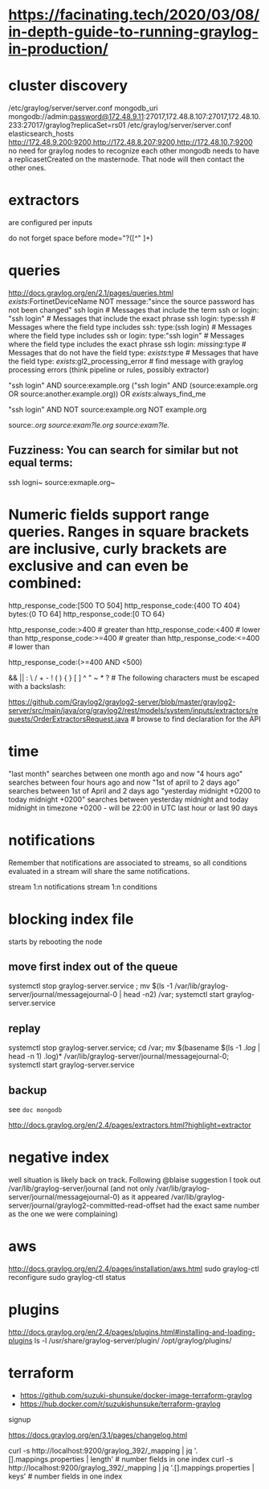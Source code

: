 # https://facinating.tech/2020/03/08/in-depth-guide-to-running-graylog-in-production/

# cluster discovery
/etc/graylog/server/server.conf mongodb_uri mongodb://admin:password@172.48.9.11:27017,172.48.8.107:27017,172.48.10.233:27017/graylog?replicaSet=rs01
/etc/graylog/server/server.conf elasticsearch_hosts http://172.48.9.200:9200,http://172.48.8.207:9200,http://172.48.10.7:9200
no need for graylog nodes to recognize each other
mongodb needs to have a replicasetCreated on the masternode. That node will then contact the other ones.


# extractors
are configured per inputs

do not forget space before
 mode="?([^" ]+)


# queries
http://docs.graylog.org/en/2.1/pages/queries.html
_exists_:FortinetDeviceName
NOT message:"since the source password has not been changed"
ssh login        # Messages that include the term ssh or login:
"ssh login"      # Messages that include the exact phrase ssh login:
type:ssh         # Messages where the field type includes ssh:
type:(ssh login) # Messages where the field type includes ssh or login:
type:"ssh login" # Messages where the field type includes the exact phrase ssh login:
_missing_:type   # Messages that do not have the field type:
_exists_:type    # Messages that have the field type:
_exists_:gl2_processing_error # find message with graylog processing errors (think pipeline or rules, possibly extractor)

"ssh login" AND source:example.org
("ssh login" AND (source:example.org OR source:another.example.org)) OR _exists_:always_find_me

"ssh login" AND NOT source:example.org
NOT example.org

source:*.org
source:exam?le.org
source:exam?le.*

## Fuzziness: You can search for similar but not equal terms:
ssh logni~
source:exmaple.org~


# Numeric fields support range queries. Ranges in square brackets are inclusive, curly brackets are exclusive and can even be combined:
http_response_code:[500 TO 504]
http_response_code:{400 TO 404}
bytes:{0 TO 64]
http_response_code:[0 TO 64}

http_response_code:>400    # greater than
http_response_code:<400   # lower than
http_response_code:>=400   # greater than
http_response_code:<=400   # lower than


http_response_code:(>=400 AND <500)

&& || : \ / + - ! ( ) { } [ ] ^ " ~ * ? # The following characters must be escaped with a backslash:



https://github.com/Graylog2/graylog2-server/blob/master/graylog2-server/src/main/java/org/graylog2/rest/models/system/inputs/extractors/requests/OrderExtractorsRequest.java # browse to find declaration for the API

# time
"last month" searches between one month ago and now
"4 hours ago" searches between four hours ago and now
"1st of april to 2 days ago" searches between 1st of April and 2 days ago
"yesterday midnight +0200 to today midnight +0200" searches between yesterday midnight and today midnight in timezone +0200 - will be 22:00 in UTC
last hour or last 90 days

# notifications
Remember that notifications are associated to streams, so all conditions evaluated in a stream will share the same notifications.


stream 1:n notifications
stream 1:n conditions


# blocking index file
starts by rebooting the node
## move first index out of the queue
systemctl stop graylog-server.service ; mv $(ls -1 /var/lib/graylog-server/journal/messagejournal-0 | head -n2) /var;  systemctl start graylog-server.service

## replay
systemctl stop graylog-server.service; cd /var; mv $(basename $(ls -1 *.log* | head -n 1) .log)* /var/lib/graylog-server/journal/messagejournal-0; systemctl start graylog-server.service

## backup
see `doc mongodb`


http://docs.graylog.org/en/2.4/pages/extractors.html?highlight=extractor


# negative index
well situation is likely back on track. Following @blaise suggestion I took out /var/lib/graylog-server/journal (and not only /var/lib/graylog-server/journal/messagejournal-0) as it appeared /var/lib/graylog-server/journal/graylog2-committed-read-offset had the exact same number as the one we were complaining)

# aws
http://docs.graylog.org/en/2.4/pages/installation/aws.html
sudo graylog-ctl reconfigure
sudo graylog-ctl status

# plugins
http://docs.graylog.org/en/2.4/pages/plugins.html#installing-and-loading-plugins
ls -l /usr/share/graylog-server/plugin/ /opt/graylog/plugins/


# terraform
* https://github.com/suzuki-shunsuke/docker-image-terraform-graylog
* https://hub.docker.com/r/suzukishunsuke/terraform-graylog

signup

https://docs.graylog.org/en/3.1/pages/changelog.html


curl -s http://localhost:9200/graylog_392/_mapping | jq '.[].mappings.properties | length' # number fields in one index
curl -s http://localhost:9200/graylog_392/_mapping | jq '.[].mappings.properties | keys' # number fields in one index
